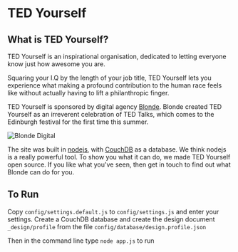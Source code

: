 TED Yourself
============

What is TED Yourself?
---------------------

TED Yourself is an inspirational organisation, dedicated to letting everyone know just how awesome you are.

Squaring your I.Q by the length of your job title, TED Yourself lets you experience what making a profound
contribution to the human race feels like without actually having to lift a philanthropic finger.

TED Yourself is sponsored by digital agency [Blonde](http://blonde.net). Blonde created TED Yourself as an
irreverent celebration of TED Talks, which comes to the Edinburgh festival for the first time this summer.

![Blonde Digital](http://blonde.net/images/logo.gif) 

The site was built in [nodejs](http://nodejs.org), with [CouchDB](http://couchdb.org) as a database. We think nodejs
is a really powerful tool. To show you what it can do, we made TED Yourself open source. If you like what you've
seen, then get in touch to find out what Blonde can do for you.

To Run
------

Copy `config/settings.default.js` to `config/settings.js` and enter your settings.  Create a CouchDB database and create the
design document `_design/profile` from the file `config/database/design.profile.json`

Then in the command line type `node app.js` to run


